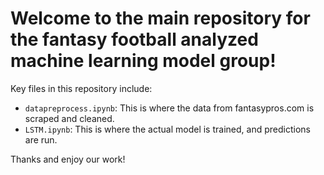 # Welcome to the main repository for the fantasy football analyzed machine learning model group!

Key files in this repository include:

- `datapreprocess.ipynb`: This is where the data from fantasypros.com is scraped and cleaned.
- `LSTM.ipynb`: This is where the actual model is trained, and predictions are run.

Thanks and enjoy our work!
